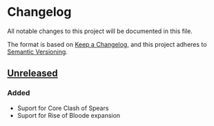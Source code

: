 # Changelog

All notable changes to this project will be documented in this file.

The format is based on [Keep a Changelog](https://keepachangelog.com/en/1.0.0/),
and this project adheres to [Semantic Versioning](https://semver.org/spec/v2.0.0.html).

## [Unreleased]

### Added

- Suport for Core Clash of Spears
- Suport for Rise of Bloode expansion

[Unreleased]: https://github.com/juananmuxed/rpg-utils/compare/v1.4.0...HEAD
[v1.4.0]: https://github.com/juananmuxed/rpg-utils/releases/tag/v1.4.0